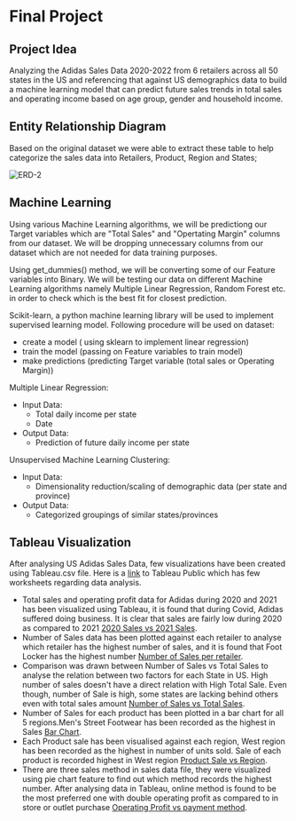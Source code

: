 # Final Project
 
 ## Project Idea
 
 Analyzing the Adidas Sales Data 2020-2022 from 6 retailers across all 50 states in the US and referencing that against US demographics data to build a machine learning model that can predict future sales trends in total sales and operating income based on age group, gender and household income.
 
 ## Entity Relationship Diagram
 
 Based on the original dataset we were able to extract these table to help categorize the sales data into Retailers, Product, Region and States;
 
![ERD-2](https://user-images.githubusercontent.com/111805716/213333272-a3e203f2-e5af-4f01-bb0e-b2115940b172.png)


 ## Machine Learning

Using various Machine Learning algorithms, we will be predictiong our Target variables which are "Total Sales" and "Opertating Margin" columns from our dataset. We will be dropping unnecessary columns from our dataset which are not needed for data training purposes. 
 
 Using get_dummies() method, we will be converting some of our Feature variables into Binary. We will be testing our data on different Machine Learning algorithms namely Multiple Linear Regression, Random Forest etc. in order to check  which is the best fit for closest prediction.

 
 Scikit-learn, a python machine learning library will be used to implement supervised learning model. Following procedure will be used on dataset:
 
 - create a model ( using sklearn to implement linear regression) 
 - train the model (passing on Feature variables to train model)
 -  make predictions (predicting Target variable (total sales or Operating Margin))

Multiple Linear Regression:
- Input Data:
	- Total daily income per state
	- Date
- Output Data:
	- Prediction of future daily income per state

Unsupervised Machine Learning Clustering:
- Input Data:
	- Dimensionality reduction/scaling of demographic data (per state and province)
- Output Data:
	- Categorized groupings of similar states/provinces

## Tableau Visualization

After analysing US Adidas Sales Data, few visualizations have been created using Tableau.csv file. Here is a [link]() to Tableau Public which has few worksheets regarding data analysis.
- Total sales and operating profit data  for Adidas during 2020 and 2021 has been visualized using Tableau, it is found that during Covid, Adidas suffered doing business. It is clear that sales are fairly low during 2020 as compared to 2021 [2020 Sales vs 2021 Sales](https://drive.google.com/file/d/1hxDDOUuto4EUZoEL-Ko9nEbvFHU-bbOJ/view?usp=sharing).
- Number of Sales data has been plotted against each retailer to analyse which retailer has the highest number of sales, and it is found that Foot Locker has the highest number [Number of Sales per retailer](https://drive.google.com/file/d/1_6gaHkZeQp5kQHhttA-GoXlc-FsSwIwG/view?usp=sharing).
- Comparison was drawn between Number of Sales vs Total Sales to analyse the relation between two factors for each State in US. High number of sales doesn't have a direct relation with High Total Sale. Even though, number of Sale is high, some states are lacking behind others even with total sales amount [Number of Sales vs Total Sales](https://drive.google.com/file/d/1iSVk1A1UwOpVbztXPI_qFwJDqAV8GBJl/view?usp=sharing).
- Number of Sales for each product has been plotted in a bar chart for all 5 regions.Men's Street Footwear has been recorded as the highest in Sales [Bar Chart]([https://drive.google.com/file/d/1iSVk1A1UwOpVbztXPI_qFwJDqAV8GBJl/view?usp=sharing](https://drive.google.com/file/d/1xwQR8qjL3kUPx1DthbMjR9ANZnyYHT9z/view?usp=sharing)).
- Each Product sale has been visualised against each region, West region has been recorded as the highest in number of units sold. Sale of each product is recorded highest in West region [Product Sale vs Region](https://drive.google.com/file/d/1OS5u_cbZ5pBDUc-4Qi-GcwEqSinJJhwN/view?usp=sharing).
- There are three sales method in sales data file, they were visualized using pie chart feature to find out which method records the highest number. After analysing data in Tableau, online method is found to be the most preferred one with double operating profit as compared to in store or outlet purchase [Operating Profit vs payment method](https://drive.google.com/file/d/12E-zzZeewij-y4taknl8vow3_tqQB4p3/view?usp=sharing).

